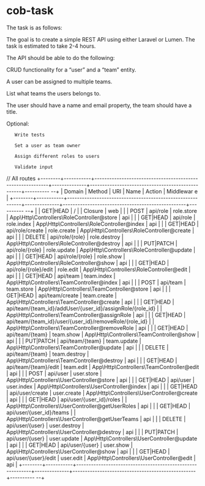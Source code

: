 # cob-task
The task is as follows: 

The goal is to create a simple REST API using either Laravel or Lumen. The task is estimated to take 2-4 hours.


The API should be able to do the following:

CRUD functionality for a “user” and a “team” entity.

A user can be assigned to multiple teams.

List what teams the users belongs to.


The user should have a name and email property, the team should have a title.


Optional:

       Write tests

       Set a user as team owner

       Assign different roles to users

       Validate input

// All routes 
+--------+-----------+-----------------------------------------------------------+--------------+--------------------------------------------------+----------
--+
| Domain | Method    | URI                                                       | Name         | Action                                           | Middlewar
e |
+--------+-----------+-----------------------------------------------------------+--------------+--------------------------------------------------+----------
--+
|        | GET|HEAD  | /                                                         |              | Closure                                          | web
  |
|        | POST      | api/role                                                  | role.store   | App\Http\Controllers\RoleController@store        | api
  |
|        | GET|HEAD  | api/role                                                  | role.index   | App\Http\Controllers\RoleController@index        | api
  |
|        | GET|HEAD  | api/role/create                                           | role.create  | App\Http\Controllers\RoleController@create       | api
  |
|        | DELETE    | api/role/{role}                                           | role.destroy | App\Http\Controllers\RoleController@destroy      | api
  |
|        | PUT|PATCH | api/role/{role}                                           | role.update  | App\Http\Controllers\RoleController@update       | api
  |
|        | GET|HEAD  | api/role/{role}                                           | role.show    | App\Http\Controllers\RoleController@show         | api
  |
|        | GET|HEAD  | api/role/{role}/edit                                      | role.edit    | App\Http\Controllers\RoleController@edit         | api
  |
|        | GET|HEAD  | api/team                                                  | team.index   | App\Http\Controllers\TeamController@index        | api
  |
|        | POST      | api/team                                                  | team.store   | App\Http\Controllers\TeamController@store        | api
  |
|        | GET|HEAD  | api/team/create                                           | team.create  | App\Http\Controllers\TeamController@create       | api
  |
|        | GET|HEAD  | api/team/{team_id}/addUser/{user_id}/assignRole/{role_id} |              | App\Http\Controllers\TeamController@assignRole   | api
  |
|        | GET|HEAD  | api/team/{team_id}/user/{user_id}/removeRole/{role_id}    |              | App\Http\Controllers\TeamController@removeRole   | api
  |
|        | GET|HEAD  | api/team/{team}                                           | team.show    | App\Http\Controllers\TeamController@show         | api
  |
|        | PUT|PATCH | api/team/{team}                                           | team.update  | App\Http\Controllers\TeamController@update       | api
  |
|        | DELETE    | api/team/{team}                                           | team.destroy | App\Http\Controllers\TeamController@destroy      | api
  |
|        | GET|HEAD  | api/team/{team}/edit                                      | team.edit    | App\Http\Controllers\TeamController@edit         | api
  |
|        | POST      | api/user                                                  | user.store   | App\Http\Controllers\UserController@store        | api
  |
|        | GET|HEAD  | api/user                                                  | user.index   | App\Http\Controllers\UserController@index        | api
  |
|        | GET|HEAD  | api/user/create                                           | user.create  | App\Http\Controllers\UserController@create       | api
  |
|        | GET|HEAD  | api/user/{user_id}/roles                                  |              | App\Http\Controllers\UserController@getUserRoles | api
  |
|        | GET|HEAD  | api/user/{user_id}/teams                                  |              | App\Http\Controllers\UserController@getUserTeams | api
  |
|        | DELETE    | api/user/{user}                                           | user.destroy | App\Http\Controllers\UserController@destroy      | api
  |
|        | PUT|PATCH | api/user/{user}                                           | user.update  | App\Http\Controllers\UserController@update       | api
  |
|        | GET|HEAD  | api/user/{user}                                           | user.show    | App\Http\Controllers\UserController@show         | api
  |
|        | GET|HEAD  | api/user/{user}/edit                                      | user.edit    | App\Http\Controllers\UserController@edit         | api
  |
+--------+-----------+-----------------------------------------------------------+--------------+--------------------------------------------------+----------
--+

